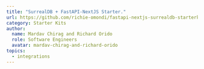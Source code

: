 ```yaml
---
title: "SurrealDB + FastAPI-NextJS Starter."
url: https://github.com/richie-omondi/fastapi-nextjs-surrealdb-starterkit
category: Starter Kits
author:
  name: Mardav Chirag and Richard Orido
  role: Software Engineers
  avatar: mardav-chirag-and-richard-orido
topics:
  - integrations
---
```


